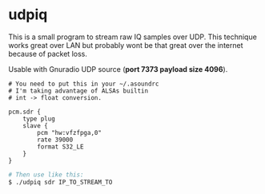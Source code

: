 # udpiq

This is a small program to stream raw IQ samples over UDP. This technique works great over LAN but
probably wont be that great over the internet because of packet loss.

Usable with Gnuradio UDP source (**port 7373 payload size 4096**).

```
# You need to put this in your ~/.asoundrc
# I'm taking advantage of ALSAs builtin
# int -> float conversion.

pcm.sdr {
    type plug
    slave {
        pcm "hw:vfzfpga,0"
        rate 39000
        format S32_LE
    }
}
```

```bash
# Then use like this:
$ ./udpiq sdr IP_TO_STREAM_TO
```
